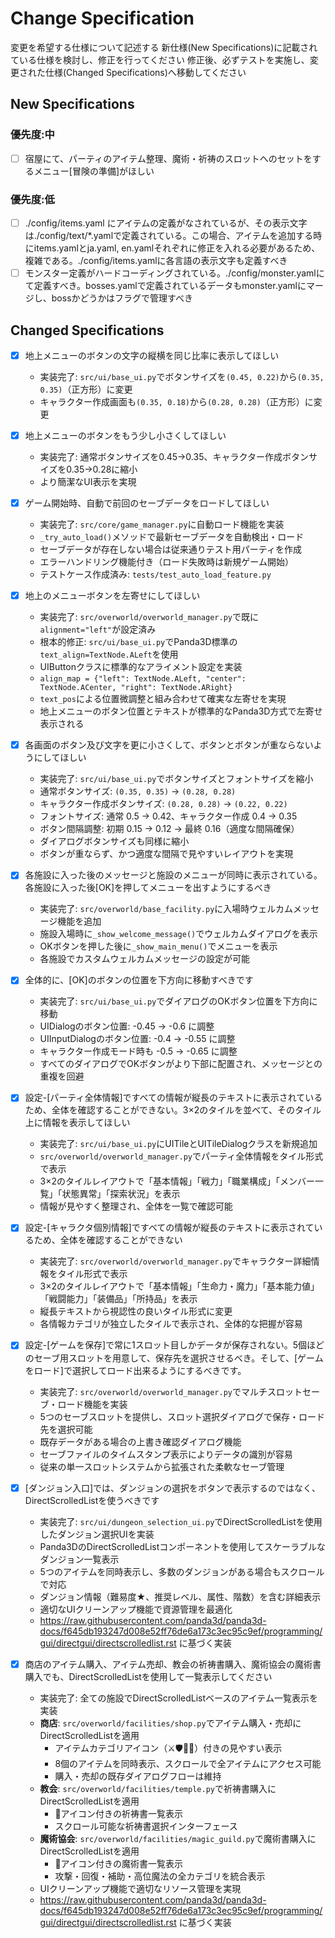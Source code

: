 # Change Specification

変更を希望する仕様について記述する
新仕様(New Specifications)に記載されている仕様を検討し、修正を行ってください
修正後、必ずテストを実施し、変更された仕様(Changed Specifications)へ移動してください

## New Specifications

### 優先度:中

- [ ] 宿屋にて、パーティのアイテム整理、魔術・祈祷のスロットへのセットをするメニュー[冒険の準備]がほしい

### 優先度:低

- [ ] ./config/items.yaml にアイテムの定義がなされているが、その表示文字は./config/text/*.yamlで定義されている。この場合、アイテムを追加する時にitems.yamlとja.yaml, en.yamlそれぞれに修正を入れる必要があるため、複雑である。./config/items.yamlに各言語の表示文字も定義すべき
- [ ] モンスター定義がハードコーディングされている。./config/monster.yamlにて定義すべき。bosses.yamlで定義されているデータもmonster.yamlにマージし、bossかどうかはフラグで管理すべき

## Changed Specifications

- [x] 地上メニューのボタンの文字の縦横を同じ比率に表示してほしい
  - 実装完了: `src/ui/base_ui.py`でボタンサイズを`(0.45, 0.22)`から`(0.35, 0.35)`（正方形）に変更
  - キャラクター作成画面も`(0.35, 0.18)`から`(0.28, 0.28)`（正方形）に変更
  
- [x] 地上メニューのボタンをもう少し小さくしてほしい
  - 実装完了: 通常ボタンサイズを0.45→0.35、キャラクター作成ボタンサイズを0.35→0.28に縮小
  - より簡潔なUI表示を実現
  
- [x] ゲーム開始時、自動で前回のセーブデータをロードしてほしい
  - 実装完了: `src/core/game_manager.py`に自動ロード機能を実装
  - `_try_auto_load()`メソッドで最新セーブデータを自動検出・ロード
  - セーブデータが存在しない場合は従来通りテスト用パーティを作成
  - エラーハンドリング機能付き（ロード失敗時は新規ゲーム開始）
  - テストケース作成済み: `tests/test_auto_load_feature.py`

- [x] 地上のメニューボタンを左寄せにしてほしい
  - 実装完了: `src/overworld/overworld_manager.py`で既に`alignment="left"`が設定済み
  - 根本的修正: `src/ui/base_ui.py`でPanda3D標準の`text_align=TextNode.ALeft`を使用
  - UIButtonクラスに標準的なアライメント設定を実装
  - `align_map = {"left": TextNode.ALeft, "center": TextNode.ACenter, "right": TextNode.ARight}`
  - `text_pos`による位置微調整と組み合わせて確実な左寄せを実現
  - 地上メニューのボタン位置とテキストが標準的なPanda3D方式で左寄せ表示される

- [x] 各画面のボタン及び文字を更に小さくして、ボタンとボタンが重ならないようにしてほしい
  - 実装完了: `src/ui/base_ui.py`でボタンサイズとフォントサイズを縮小
  - 通常ボタンサイズ: `(0.35, 0.35)` → `(0.28, 0.28)`
  - キャラクター作成ボタンサイズ: `(0.28, 0.28)` → `(0.22, 0.22)`
  - フォントサイズ: 通常 0.5 → 0.42、キャラクター作成 0.4 → 0.35
  - ボタン間隔調整: 初期 0.15 → 0.12 → 最終 0.16（適度な間隔確保）
  - ダイアログボタンサイズも同様に縮小
  - ボタンが重ならず、かつ適度な間隔で見やすいレイアウトを実現

- [x] 各施設に入った後のメッセージと施設のメニューが同時に表示されている。各施設に入った後[OK]を押してメニューを出すようにするべき
  - 実装完了: `src/overworld/base_facility.py`に入場時ウェルカムメッセージ機能を追加
  - 施設入場時に`_show_welcome_message()`でウェルカムダイアログを表示
  - OKボタンを押した後に`_show_main_menu()`でメニューを表示
  - 各施設でカスタムウェルカムメッセージの設定が可能

- [x] 全体的に、[OK]のボタンの位置を下方向に移動すべきです
  - 実装完了: `src/ui/base_ui.py`でダイアログのOKボタン位置を下方向に移動
  - UIDialogのボタン位置: -0.45 → -0.6 に調整
  - UIInputDialogのボタン位置: -0.4 → -0.55 に調整
  - キャラクター作成モード時も -0.5 → -0.65 に調整
  - すべてのダイアログでOKボタンがより下部に配置され、メッセージとの重複を回避

- [x] 設定-[パーティ全体情報]ですべての情報が縦長のテキストに表示されているため、全体を確認することができない。3×2のタイルを並べて、そのタイル上に情報を表示してほしい
  - 実装完了: `src/ui/base_ui.py`にUITileとUITileDialogクラスを新規追加
  - `src/overworld/overworld_manager.py`でパーティ全体情報をタイル形式で表示
  - 3×2のタイルレイアウトで「基本情報」「戦力」「職業構成」「メンバー一覧」「状態異常」「探索状況」を表示
  - 情報が見やすく整理され、全体を一覧で確認可能

- [x] 設定-[キャラクタ個別情報]ですべての情報が縦長のテキストに表示されているため、全体を確認することができない
  - 実装完了: `src/overworld/overworld_manager.py`でキャラクター詳細情報をタイル形式で表示
  - 3×2のタイルレイアウトで「基本情報」「生命力・魔力」「基本能力値」「戦闘能力」「装備品」「所持品」を表示
  - 縦長テキストから視認性の良いタイル形式に変更
  - 各情報カテゴリが独立したタイルで表示され、全体的な把握が容易

- [x] 設定-[ゲームを保存]で常に1スロット目しかデータが保存されない。5個ほどのセーブ用スロットを用意して、保存先を選択させるべき。そして、[ゲームをロード]で選択してロード出来るようにするべきです。
  - 実装完了: `src/overworld/overworld_manager.py`でマルチスロットセーブ・ロード機能を実装
  - 5つのセーブスロットを提供し、スロット選択ダイアログで保存・ロード先を選択可能
  - 既存データがある場合の上書き確認ダイアログ機能
  - セーブファイルのタイムスタンプ表示によりデータの識別が容易
  - 従来の単一スロットシステムから拡張された柔軟なセーブ管理

- [x] [ダンジョン入口]では、ダンジョンの選択をボタンで表示するのではなく、DirectScrolledListを使うべきです
  - 実装完了: `src/ui/dungeon_selection_ui.py`でDirectScrolledListを使用したダンジョン選択UIを実装
  - Panda3DのDirectScrolledListコンポーネントを使用してスケーラブルなダンジョン一覧表示
  - 5つのアイテムを同時表示し、多数のダンジョンがある場合もスクロールで対応
  - ダンジョン情報（難易度★、推奨レベル、属性、階数）を含む詳細表示
  - 適切なUIクリーンアップ機能で資源管理を最適化
  - https://raw.githubusercontent.com/panda3d/panda3d-docs/f645db193247d008e52ff76de6a173c3ec95c9ef/programming/gui/directgui/directscrolledlist.rst に基づく実装

- [x] 商店のアイテム購入、アイテム売却、教会の祈祷書購入、魔術協会の魔術書購入でも、DirectScrolledListを使用して一覧表示してください
  - 実装完了: 全ての施設でDirectScrolledListベースのアイテム一覧表示を実装
  - **商店**: `src/overworld/facilities/shop.py`でアイテム購入・売却にDirectScrolledListを適用
    - アイテムカテゴリアイコン（⚔🛡🧪🔧）付きの見やすい表示
    - 8個のアイテムを同時表示、スクロールで全アイテムにアクセス可能
    - 購入・売却の既存ダイアログフローは維持
  - **教会**: `src/overworld/facilities/temple.py`で祈祷書購入にDirectScrolledListを適用
    - 📜アイコン付きの祈祷書一覧表示
    - スクロール可能な祈祷書選択インターフェース
  - **魔術協会**: `src/overworld/facilities/magic_guild.py`で魔術書購入にDirectScrolledListを適用
    - 🔮アイコン付きの魔術書一覧表示
    - 攻撃・回復・補助・高位魔法の全カテゴリを統合表示
  - UIクリーンアップ機能で適切なリソース管理を実現
  - https://raw.githubusercontent.com/panda3d/panda3d-docs/f645db193247d008e52ff76de6a173c3ec95c9ef/programming/gui/directgui/directscrolledlist.rst に基づく実装

